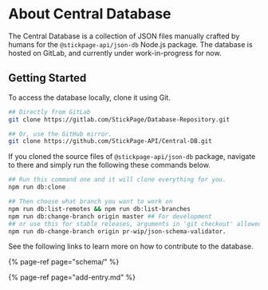 # About Central Database

The Central Database is a collection of JSON files manually crafted by humans for the `@stickpage-api/json-db` Node.js package. The database is hosted on GitLab, and currently under work-in-progress for now.

## Getting Started

To access the database locally, clone it using Git.

```bash
## Directly from GitLab
git clone https://gitlab.com/StickPage/Database-Repository.git

## Or, use the GitHub mirror.
git clone https://github.com/StickPage-API/Central-DB.git
```

If you cloned the source files of `@stickpage-api/json-db` package, navigate to there and simply run the following these commands below.

```bash
## Run this command one and it will clone everything for you.
npm run db:clone

## Then choose what branch you want to work on
npm run db:list-remotes && npm run db:list-branches
npm run db:change-branch origin master ## For development
## or use this for stable releases, arguments in 'git checkout' allowed.
npm run db-change-branch origin pr-wip/json-schema-validator.
```

See the following links to learn more on how to contribute to the database.

{% page-ref page="schema/" %}

{% page-ref page="add-entry.md" %}



